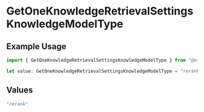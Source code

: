 # GetOneKnowledgeRetrievalSettingsKnowledgeModelType

## Example Usage

```typescript
import { GetOneKnowledgeRetrievalSettingsKnowledgeModelType } from "@orq-ai/node/models/operations";

let value: GetOneKnowledgeRetrievalSettingsKnowledgeModelType = "rerank";
```

## Values

```typescript
"rerank"
```